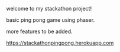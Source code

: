 welcome  to my stackathon project!

basic ping pong game using phaser.

more features to be added.

https://stackathonpingpong.herokuapp.com
